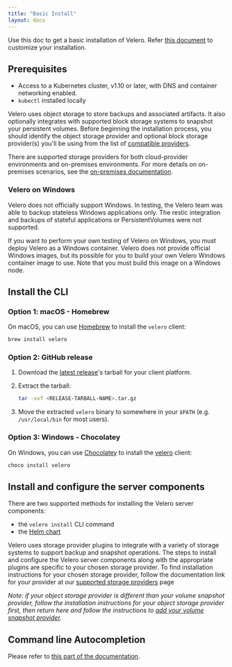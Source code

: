 ```yaml
---
title: "Basic Install"
layout: docs
---
```


Use this doc to get a basic installation of Velero.
Refer [this document](customize-installation.md) to customize your installation.

## Prerequisites

- Access to a Kubernetes cluster, v1.10 or later, with DNS and container networking enabled.
- `kubectl` installed locally

Velero uses object storage to store backups and associated artifacts. It also optionally integrates with supported block storage systems to snapshot your persistent volumes. Before beginning the installation process, you should identify the object storage provider and optional block storage provider(s) you'll be using from the list of [compatible providers][0].

There are supported storage providers for both cloud-provider environments and on-premises environments. For more details on on-premises scenarios, see the [on-premises documentation][2].

### Velero on Windows

Velero does not officially support Windows. In testing, the Velero team was able to backup stateless Windows applications only. The restic integration and backups of stateful applications or PersistentVolumes were not supported.

If you want to perform your own testing of Velero on Windows, you must deploy Velero as a Windows container. Velero does not provide official Windows images, but its possible for you to build your own Velero Windows container image to use. Note that you must build this image on a Windows node.

## Install the CLI

### Option 1: macOS - Homebrew

On macOS, you can use [Homebrew](https://brew.sh) to install the `velero` client:

```bash
brew install velero
```

### Option 2: GitHub release

1. Download the [latest release][1]'s tarball for your client platform.
1. Extract the tarball:

   ```bash
   tar -xvf <RELEASE-TARBALL-NAME>.tar.gz
   ```

1. Move the extracted `velero` binary to somewhere in your `$PATH` (e.g. `/usr/local/bin` for most users).

### Option 3: Windows - Chocolatey

On Windows, you can use [Chocolatey](https://chocolatey.org/install) to install the [velero](https://chocolatey.org/packages/velero) client:

```powershell
choco install velero
```

## Install and configure the server components

There are two supported methods for installing the Velero server components:

- the `velero install` CLI command
- the [Helm chart](https://vmware-tanzu.github.io/helm-charts/)

Velero uses storage provider plugins to integrate with a variety of storage systems to support backup and snapshot operations. The steps to install and configure the Velero server components along with the appropriate plugins are specific to your chosen storage provider. To find installation instructions for your chosen storage provider, follow the documentation link for your provider at our [supported storage providers][0] page

_Note: if your object storage provider is different than your volume snapshot provider, follow the installation instructions for your object storage provider first, then return here and follow the instructions to [add your volume snapshot provider][4]._

## Command line Autocompletion

Please refer to [this part of the documentation][5].

[0]: supported-providers.md
[1]: https://github.com/adi-bhardwaj/velero-modified/releases/latest
[2]: on-premises.md
[3]: overview-plugins.md
[4]: customize-installation.md#install-an-additional-volume-snapshot-provider
[5]: customize-installation.md#optional-velero-cli-configurations

